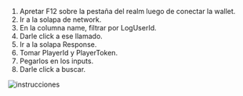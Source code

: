 1) Apretar F12 sobre la pestaña del realm luego de conectar la wallet.
2) Ir a la solapa de network.
3) En la columna name, filtrar por LogUserId.
4) Darle click a ese llamado.
5) Ir a la solapa Response.
6) Tomar PlayerId y PlayerToken.
7) Pegarlos en los inputs.
8) Darle click a buscar.

![instrucciones](https://user-images.githubusercontent.com/26417708/221387654-46270730-0839-4d0f-8b6a-5f2f81c20ff8.png)
